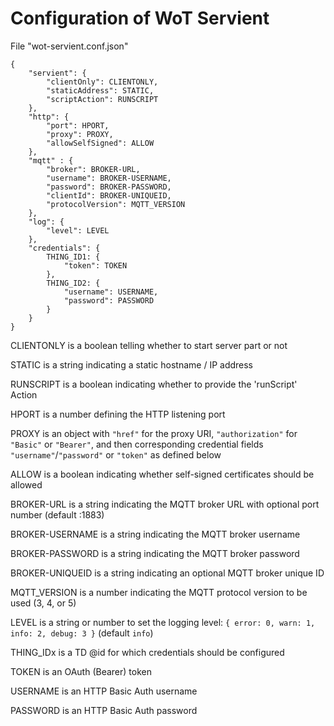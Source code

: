 # Configuration of WoT Servient

File "wot-servient.conf.json"

```
{
    "servient": {
        "clientOnly": CLIENTONLY,
        "staticAddress": STATIC,
        "scriptAction": RUNSCRIPT
    },
    "http": {
        "port": HPORT,
        "proxy": PROXY,
        "allowSelfSigned": ALLOW
    },
    "mqtt" : {
        "broker": BROKER-URL,
        "username": BROKER-USERNAME,
        "password": BROKER-PASSWORD,
        "clientId": BROKER-UNIQUEID,
        "protocolVersion": MQTT_VERSION
    },
    "log": {
        "level": LEVEL
    },
    "credentials": {
        THING_ID1: {
            "token": TOKEN
        },
        THING_ID2: {
            "username": USERNAME,
            "password": PASSWORD
        }
    }
}
```

CLIENTONLY is a boolean telling whether to start server part or not

STATIC is a string indicating a static hostname / IP address

RUNSCRIPT is a boolean indicating whether to provide the 'runScript' Action

HPORT is a number defining the HTTP listening port

PROXY is an object with `"href"` for the proxy URI, `"authorization"` for `"Basic"` or `"Bearer"`, and then corresponding credential fields `"username"`/`"password"` or `"token"` as defined below

ALLOW is a boolean indicating whether self-signed certificates should be allowed

BROKER-URL is a string indicating the MQTT broker URL with optional port number (default :1883)

BROKER-USERNAME is a string indicating the MQTT broker username

BROKER-PASSWORD is a string indicating the MQTT broker password

BROKER-UNIQUEID is a string indicating an optional MQTT broker unique ID

MQTT_VERSION is a number indicating the MQTT protocol version to be used (3, 4, or 5)

LEVEL is a string or number to set the logging level: `{ error: 0, warn: 1, info: 2, debug: 3 }` (default `info`)

THING_IDx is a TD @id for which credentials should be configured

TOKEN is an OAuth (Bearer) token

USERNAME is an HTTP Basic Auth username

PASSWORD is an HTTP Basic Auth password
